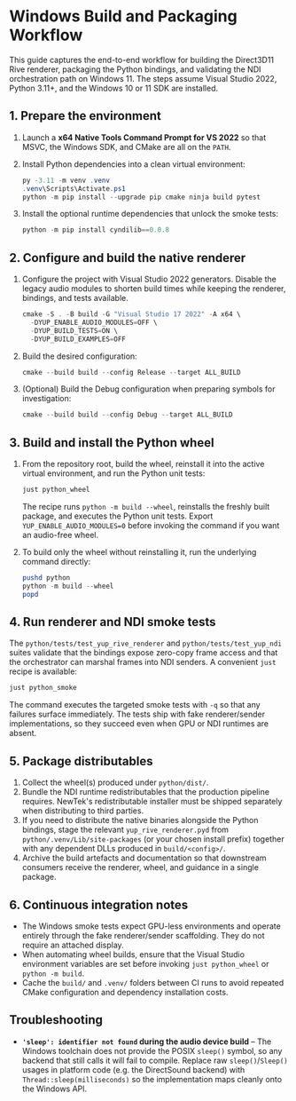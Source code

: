 # Windows Build and Packaging Workflow

This guide captures the end-to-end workflow for building the Direct3D11 Rive renderer,
packaging the Python bindings, and validating the NDI orchestration path on Windows 11.
The steps assume Visual Studio 2022, Python 3.11+, and the Windows 10 or 11 SDK are
installed.

## 1. Prepare the environment

1. Launch a **x64 Native Tools Command Prompt for VS 2022** so that MSVC, the Windows SDK,
   and CMake are all on the `PATH`.
2. Install Python dependencies into a clean virtual environment:

   ```powershell
   py -3.11 -m venv .venv
   .venv\Scripts\Activate.ps1
   python -m pip install --upgrade pip cmake ninja build pytest
   ```
3. Install the optional runtime dependencies that unlock the smoke tests:

   ```powershell
   python -m pip install cyndilib==0.0.8
   ```

## 2. Configure and build the native renderer

1. Configure the project with Visual Studio 2022 generators. Disable the legacy audio
   modules to shorten build times while keeping the renderer, bindings, and tests available.

   ```powershell
   cmake -S . -B build -G "Visual Studio 17 2022" -A x64 \
     -DYUP_ENABLE_AUDIO_MODULES=OFF \
     -DYUP_BUILD_TESTS=ON \
     -DYUP_BUILD_EXAMPLES=OFF
   ```

2. Build the desired configuration:

   ```powershell
   cmake --build build --config Release --target ALL_BUILD
   ```

3. (Optional) Build the Debug configuration when preparing symbols for investigation:

   ```powershell
   cmake --build build --config Debug --target ALL_BUILD
   ```

## 3. Build and install the Python wheel

1. From the repository root, build the wheel, reinstall it into the active virtual
   environment, and run the Python unit tests:

   ```powershell
   just python_wheel
   ```

   The recipe runs `python -m build --wheel`, reinstalls the freshly built package, and
   executes the Python unit tests. Export `YUP_ENABLE_AUDIO_MODULES=0` before invoking the
   command if you want an audio-free wheel.

2. To build only the wheel without reinstalling it, run the underlying command directly:

   ```powershell
   pushd python
   python -m build --wheel
   popd
   ```

## 4. Run renderer and NDI smoke tests

The `python/tests/test_yup_rive_renderer` and `python/tests/test_yup_ndi` suites validate
that the bindings expose zero-copy frame access and that the orchestrator can marshal
frames into NDI senders. A convenient `just` recipe is available:

```powershell
just python_smoke
```

The command executes the targeted smoke tests with `-q` so that any failures surface
immediately. The tests ship with fake renderer/sender implementations, so they succeed even
when GPU or NDI runtimes are absent.

## 5. Package distributables

1. Collect the wheel(s) produced under `python/dist/`.
2. Bundle the NDI runtime redistributables that the production pipeline requires. NewTek's
   redistributable installer must be shipped separately when distributing to third parties.
3. If you need to distribute the native binaries alongside the Python bindings, stage the
   relevant `yup_rive_renderer.pyd` from `python/.venv/Lib/site-packages` (or your chosen
   install prefix) together with any dependent DLLs produced in `build/<config>/`.
4. Archive the build artefacts and documentation so that downstream consumers receive the
   renderer, wheel, and guidance in a single package.

## 6. Continuous integration notes

- The Windows smoke tests expect GPU-less environments and operate entirely through the
  fake renderer/sender scaffolding. They do not require an attached display.
- When automating wheel builds, ensure that the Visual Studio environment variables are set
  before invoking `just python_wheel` or `python -m build`.
- Cache the `build/` and `.venv/` folders between CI runs to avoid repeated CMake
  configuration and dependency installation costs.

## Troubleshooting

- **`'sleep': identifier not found` during the audio device build** – The Windows toolchain
  does not provide the POSIX `sleep()` symbol, so any backend that still calls it will fail
  to compile. Replace raw `sleep()`/`Sleep()` usages in platform code (e.g. the DirectSound
  backend) with `Thread::sleep(milliseconds)` so the implementation maps cleanly onto the
  Windows API.
